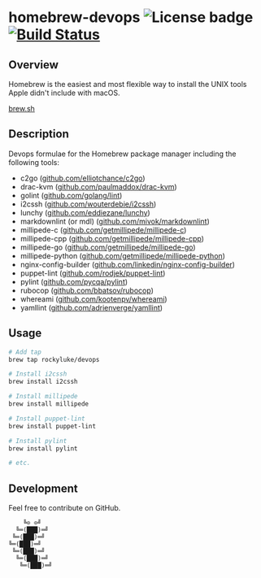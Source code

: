 # homebrew-devops ![License badge][license-img] [![Build Status][build-img]][build-url]

## Overview

Homebrew is the easiest  and most flexible way to install  the UNIX tools Apple
didn't include with macOS.

[brew.sh](https://brew.sh/)

## Description

Devops formulae for the Homebrew package manager including the following tools:

* c2go ([github.com/elliotchance/c2go](https://github.com/elliotchance/c2go/))
* drac-kvm ([github.com/paulmaddox/drac-kvm](https://github.com/paulmaddox/drac-kvm/))
* golint ([github.com/golang/lint](https://github.com/golang/lint/))
* i2cssh ([github.com/wouterdebie/i2cssh](https://github.com/wouterdebie/i2cssh/))
* lunchy ([github.com/eddiezane/lunchy](https://github.com/eddiezane/lunchy/))
* markdownlint (or mdl) ([github.com/mivok/markdownlint](https://github.com/mivok/markdownlint/))
* millipede-c ([github.com/getmillipede/millipede-c](https://github.com/getmillipede/millipede-c/))
* millipede-cpp ([github.com/getmillipede/millipede-cpp](https://github.com/getmillipede/millipede-cpp/))
* millipede-go ([github.com/getmillipede/millipede-go](https://github.com/getmillipede/millipede-go/))
* millipede-python ([github.com/getmillipede/millipede-python](https://github.com/getmillipede/millipede-python/))
* nginx-config-builder ([github.com/linkedin/nginx-config-builder](https://github.com/linkedin/nginx-config-builder/))
* puppet-lint ([github.com/rodjek/puppet-lint](https://github.com/rodjek/puppet-lint/))
* pylint ([github.com/pycqa/pylint](https://github.com/pycqa/pylint/))
* rubocop ([github.com/bbatsov/rubocop](https://github.com/bbatsov/rubocop/))
* whereami ([github.com/kootenpv/whereami](https://github.com/kootenpv/whereami/))
* yamllint ([github.com/adrienverge/yamllint](https://github.com/adrienverge/yamllint/))

## Usage

```bash
# Add tap
brew tap rockyluke/devops

# Install i2cssh
brew install i2cssh

# Install millipede
brew install millipede

# Install puppet-lint
brew install puppet-lint

# Install pylint
brew install pylint

# etc.
```

## Development

Feel free to contribute on GitHub.

```
    ╚⊙ ⊙╝
  ╚═(███)═╝
 ╚═(███)═╝
╚═(███)═╝
 ╚═(███)═╝
  ╚═(███)═╝
   ╚═(███)═╝
```

[license-img]: https://img.shields.io/badge/license-ISC-blue.svg
[build-img]: https://travis-ci.org/rockyluke/homebrew-devops.svg?branch=master
[build-url]: https://travis-ci.org/rockyluke/homebrew-devops
